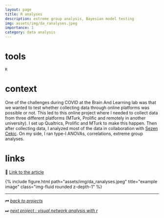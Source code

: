 ```yaml
---
layout: page
title: R analyses
description: extreme group analysis, Bayesian model testing
img: assets/img/da_ranalyses.jpeg
importance: 1
category: data analysis
---
```


# tools

`R`

# context

One of the challenges during COVID at the Brain And Learning lab was that we wanted to test whether collecting data through online platforms was possible or not. This led to this online project where I needed to collect data from three different platforms (MTurk, Prolific and remotely in another university). I set up Qualtrics, Prolific and MTurk to make this happen. Then after collecting data, I analyzed most of the data in collaboration with [Sezen Cekic](https://www.researchgate.net/profile/Sezen-Cekic). On my side, I ran type-I ANOVAs, correlations, extreme group analyses.

# links

📖 [Link to the article](https://tmb.apaopen.org/pub/tmb0000106/release/1#s21)

<div class="row">
    <div class="col-sm mt-3 mt-md-0">
        {% include figure.html path="assets/img/da_ranalyses.jpeg" title="example image" class="img-fluid rounded z-depth-1" %}
    </div>
</div>

______

⏮ [*back to projects*](./..)

⏭ [*next project : visual network analysis with r*](./../da_vnaintro)
